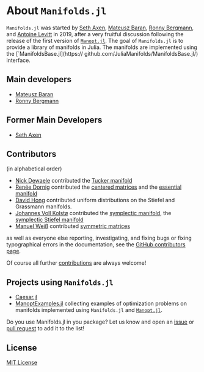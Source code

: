 # About `Manifolds.jl`

`Manifolds.jl` was started by [Seth Axen](https://github.com/sethaxen), [Mateusz Baran](https://github.com/mateuszbaran), [Ronny Bergmann](https://github.com/kellertuer), and [Antoine Levitt](https://github.com/antoine-levitt) in 2019, after a very fruitful discussion following the release of the first version of [`Manopt.jl`](https://manoptjl.org/). The goal of `Manifolds.jl` is to provide a library of manifolds in Julia. The manifolds are implemented using the [´ManifoldsBase.jl](https:// github.com/JuliaManifolds/ManifoldsBase.jl/) interface.

## Main developers

- [Mateusz Baran](https://github.com/mateuszbaran)
- [Ronny Bergmann](https://github.com/kellertuer)

## Former Main Developers

- [Seth Axen](https://github.com/sethaxen)

## Contributors
(in alphabetical order)

- [Nick Dewaele](https://github.com/Nikdwal) contributed the [Tucker manifold](../manifolds/tucker.md)
- [Renée Dornig](https://github.com/r-dornig) contributed the [centered  matrices](../manifolds/centeredmatrices.md) and the [essential manifold](../manifolds/essentialmanifold.md)
- [David Hong](https://github.com/dahong67) contributed uniform distributions on the Stiefel and Grassmann manifolds.
- [Johannes Voll Kolstø](https://github.com/johannvk) contributed the [symplectic manifold](../manifolds/symplectic.md), the [symplectic Stiefel manifold](../manifolds/symplecticstiefel.md)
- [Manuel Weiß](https://github.com/manuelweisser) contributed [symmetric matrices](../manifolds/symmetric.md)

as well as everyone else reporting, investigating, and fixing bugs or fixing typographical errors in the documentation, see the [GitHub contributors page](https://github.com/JuliaManifolds/Manifolds.jl/graphs/contributors).

Of course all further [contributions](CONTRIBUTING.md) are always welcome!

## Projects using `Manifolds.jl`

- [Caesar.jl](https://juliarobotics.org/Caesar.jl/latest/concepts/using_manifolds/)
- [ManoptExamples.jl](https://github.com/JuliaManifolds/ManoptExamples.jl) collecting examples of optimization problems on manifolds implemented using `Manifolds.jl` and [`Manopt.jl`](https://manoptjl.org).

Do you use Manifolds.jl in you package? Let us know and open an [issue](https://github.com/JuliaManifolds/Manifolds.jl/issues/new/choose) or [pull request](https://github.com/JuliaManifolds/Manifolds.jl/compare) to add it to the list!

## License

[MIT License](https://github.com/JuliaManifolds/Manifolds.jl/blob/master/LICENSE)